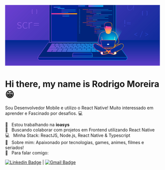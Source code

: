 <img width="auto" src="https://github.com/rodrigomoreir/rodrigomoreir/blob/main/developer-guide-blog-2.png" />

# Hi there, my name is Rodrigo Moreira 😁

Sou Desenvolvedor Mobile e utilizo o React Native! 
Muito interessado em aprender e
Fascinado por desafios. :computer:

 :rocket:  &nbsp; Estou trabalhando na **ioasys**
 <br/> :purple_heart: &nbsp; Buscando colaborar com projetos em Frontend utilizando React Native
 <br/> :computer: &nbsp; Minha Stack: ReactJS, Node.js, React Native & Typescript
 <br/> 💬  &nbsp; Sobre mim: Apaixonado por tecnologias, games, animes, filmes e seriados!
 <br/> :email: &nbsp; Para falar comigo:
 
 [![Linkedin Badge](https://img.shields.io/badge/-RodrigoMoreira-blue?style=flat-square&logo=Linkedin&logoColor=white&link=https://www.linkedin.com/in/tgmarinho/)](https://www.linkedin.com/in/rodrigo-alves-moreira-ba3b9317b/) 
  | 
[![Gmail Badge](https://img.shields.io/badge/-rodrigoalvesm06@gmail.com-c14438?style=flat-square&logo=Gmail&logoColor=white&link=mailto:rodrigoalvesm06@gmail.com)](mailto:rodrigoalvesm06@gmail.com)

<!--
**rodrigomoreir/rodrigomoreir** is a ✨ _special_ ✨ repository because its `README.md` (this file) appears on your GitHub profile.

Here are some ideas to get you started:

- 🔭 I’m currently working on ...
- 🌱 I’m currently learning ...
- 👯 I’m looking to collaborate on ...
- 🤔 I’m looking for help with ...
- 💬 Ask me about ...
- 📫 How to reach me: ...
- 😄 Pronouns: ...
- ⚡ Fun fact: ...
-->
